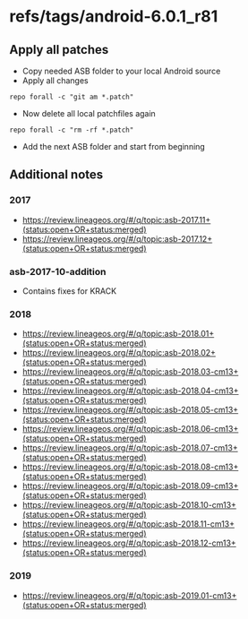 # refs/tags/android-6.0.1_r81

## Apply all patches

- Copy needed ASB folder to your local Android source
- Apply all changes

```
repo forall -c "git am *.patch"
```

- Now delete all local patchfiles again

```
repo forall -c "rm -rf *.patch"
```

- Add the next ASB folder and start from beginning


## Additional notes

### 2017

- https://review.lineageos.org/#/q/topic:asb-2017.11+(status:open+OR+status:merged)
- https://review.lineageos.org/#/q/topic:asb-2017.12+(status:open+OR+status:merged)

### asb-2017-10-addition

- Contains fixes for KRACK


### 2018

- https://review.lineageos.org/#/q/topic:asb-2018.01+(status:open+OR+status:merged)
- https://review.lineageos.org/#/q/topic:asb-2018.02+(status:open+OR+status:merged)
- https://review.lineageos.org/#/q/topic:asb-2018.03-cm13+(status:open+OR+status:merged)
- https://review.lineageos.org/#/q/topic:asb-2018.04-cm13+(status:open+OR+status:merged)
- https://review.lineageos.org/#/q/topic:asb-2018.05-cm13+(status:open+OR+status:merged)
- https://review.lineageos.org/#/q/topic:asb-2018.06-cm13+(status:open+OR+status:merged)
- https://review.lineageos.org/#/q/topic:asb-2018.07-cm13+(status:open+OR+status:merged)
- https://review.lineageos.org/#/q/topic:asb-2018.08-cm13+(status:open+OR+status:merged)
- https://review.lineageos.org/#/q/topic:asb-2018.09-cm13+(status:open+OR+status:merged)
- https://review.lineageos.org/#/q/topic:asb-2018.10-cm13+(status:open+OR+status:merged)
- https://review.lineageos.org/#/q/topic:asb-2018.11-cm13+(status:open+OR+status:merged)
- https://review.lineageos.org/#/q/topic:asb-2018.12-cm13+(status:open+OR+status:merged)

### 2019

- https://review.lineageos.org/#/q/topic:asb-2019.01-cm13+(status:open+OR+status:merged)
